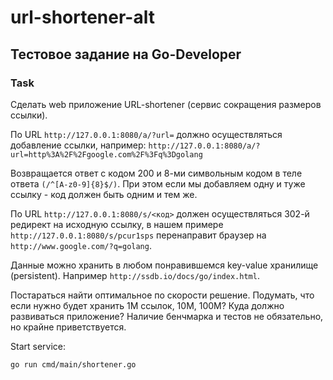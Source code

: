 # url-shortener-alt

## Тестовое задание на Go-Developer

### Task

Сделать web приложение URL-shortener (сервис сокращения размеров ссылки).

По URL `http://127.0.0.1:8080/a/?url=` должно осуществляться добавление ссылки, например: `http://127.0.0.1:8080/a/?url=http%3A%2F%2Fgoogle.com%2F%3Fq%3Dgolang`

Возвращается ответ с кодом 200 и 8-ми символьным кодом в теле ответа `(/^[A-z0-9]{8}$/)`. При этом если мы добавляем одну и туже ссылку - код должен быть одним и тем же.

По URL `http://127.0.0.1:8080/s/<код>` должен осуществляться 302-й редирект на исходную ссылку, в нашем примере `http://127.0.0.1:8080/s/pcur1sps` перенаправит браузер на `http://www.google.com/?q=golang`.

Данные можно хранить в любом понравившемся key-value хранилище (persistent). Например `http://ssdb.io/docs/go/index.html`.

Постараться найти оптимальное по скорости решение. Подумать, что если нужно будет хранить 1M ссылок, 10M, 100M? Куда должно развиваться приложение? Наличие бенчмарка и тестов не обязательно, но крайне приветствуется.

Start service:

```shell
go run cmd/main/shortener.go
```

